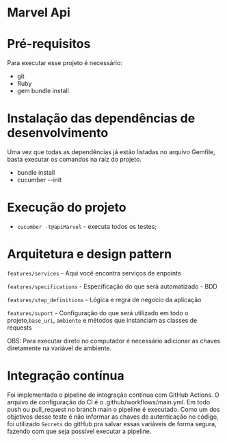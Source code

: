 # Marvel Api

# Pré-requisitos
Para executar esse projeto é necessário:

- git
- Ruby
- gem bundle install

# Instalação das dependências de desenvolvimento
Uma vez que todas as dependências já estão listadas no arquivo Gemfile, basta executar os comandos na raiz do projeto.

- bundle install
- cucumber --init

# Execução do projeto
- `cucumber -t@apiMarvel` - executa todos os testes;

# Arquitetura e design pattern

`features/services` - Aqui você encontra serviços de enpoints

`features/specifications` - Especificação do que será automatizado - BDD

`features/step_definitions` - Lógica e regra de negocio da aplicação

`features/suport` - Configuração do que será utilizado em todo o projeto,`base_uri`, `ambiente` e métodos que instanciam as classes de requests

OBS: Para executar direto no computador é necessário adicionar as chaves diretamente na variável de ambiente.

# Integração contínua
Foi implementado o pipeline de integração contínua com GitHub Actions. O arquivo de configuração do CI é o .github/workflows/main.yml. Em todo push ou pull_request no branch main o pipeline é executado. Como um dos objetivos desse teste é não informar as chaves de autenticação no código, foi utilizado `Secrets` do gitHub pra salvar essas variáveis de forma segura, fazendo com que seja possível executar a pipeline.

